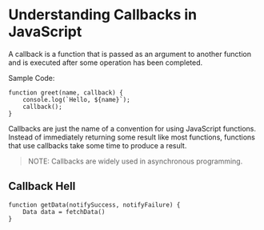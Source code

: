 # Understanding Callbacks in JavaScript

A callback is a function that is passed as an argument to another function and is executed after some operation has been completed.

Sample Code:

```
function greet(name, callback) {
    console.log(`Hello, ${name}`);
    callback();
}
```

Callbacks are just the name of a convention for using JavaScript functions. Instead of immediately returning some result like most functions, functions that use callbacks take some time to produce a result. 

> NOTE: Callbacks are widely used in asynchronous programming. 

## Callback Hell

```
function getData(notifySuccess, notifyFailure) {
    Data data = fetchData()
}
```